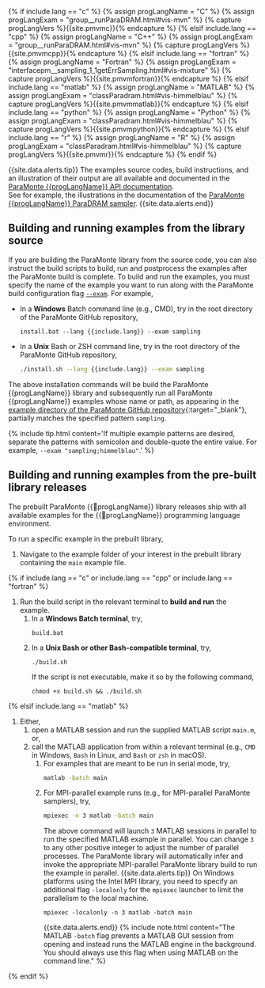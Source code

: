 {% if include.lang == "c" %}
    {% assign progLangName = "C" %}
    {% assign progLangExam = "group__runParaDRAM.html#vis-mvn" %}
    {% capture progLangVers %}{{site.pmvmc}}{% endcapture %}
{% elsif include.lang == "cpp" %}
    {% assign progLangName = "C++" %}
    {% assign progLangExam = "group__runParaDRAM.html#vis-mvn" %}
    {% capture progLangVers %}{{site.pmvmcpp}}{% endcapture %}
{% elsif include.lang == "fortran" %}
    {% assign progLangName = "Fortran" %}
    {% assign progLangExam = "interfacepm__sampling_1_1getErrSampling.html#vis-mixture" %}
    {% capture progLangVers %}{{site.pmvmfortran}}{% endcapture %}
{% elsif include.lang == "matlab" %}
    {% assign progLangName = "MATLAB" %}
    {% assign progLangExam = "classParadram.html#vis-himmelblau" %}
    {% capture progLangVers %}{{site.pmvmmatlab}}{% endcapture %}
{% elsif include.lang == "python" %}
    {% assign progLangName = "Python" %}
    {% assign progLangExam = "classParadram.html#vis-himmelblau" %}
    {% capture progLangVers %}{{site.pmvmpython}}{% endcapture %}
{% elsif include.lang == "r" %}
    {% assign progLangName = "R" %}
    {% assign progLangExam = "classParadram.html#vis-himmelblau" %}
    {% capture progLangVers %}{{site.pmvmr}}{% endcapture %}
{% endif %}

{{site.data.alerts.tip}}
    The examples source codes, build instructions, and an illustration of their output are all available and documented in 
    the <a href="https://www.cdslab.org/paramonte/{{include.lang}}/{{progLangVers}}/" target="_blank">ParaMonte {{progLangName}} API documentation</a>.<br>
    See for example, the illustrations in the documentation of the <a href="https://www.cdslab.org/paramonte/{{include.lang}}/{{progLangVers}}/{{progLangExam}}" target="_blank">ParaMonte {{progLangName}} ParaDRAM sampler</a>.
{{site.data.alerts.end}}

## Building and running examples from the library source  

If you are building the ParaMonte library from the source code, 
you can also instruct the build scripts to build, run and postprocess 
the examples after the ParaMonte build is complete. 
To build and run the examples, you must specify the name of the 
example you want to run along with the ParaMonte build configuration 
flag [`--exam`](../../../installation/install.config.md#exam). 
For example,

+   In a **Windows** Batch command line (e.g., CMD), 
    try in the root directory of the ParaMonte GitHub repository,
    ```batch
    install.bat --lang {{include.lang}} --exam sampling
    ```

+   In a **Unix** Bash or ZSH command line,
    try in the root directory of the ParaMonte GitHub repository,
    ```bash
    ./install.sh --lang {{include.lang}} --exam sampling
    ```

The above installation commands will be build the ParaMonte {{progLangName}} library
and subsequently run all ParaMonte {{progLangName}} examples whose name or path, as appearing in the
[example directory of the ParaMonte GitHub repository]({{site.githubTree}}/example/{{include.lang}}){:target="_blank"},
partially matches the specified pattern `sampling`.  

{% include tip.html content='If multiple example patterns are desired, separate the patterns 
with semicolon and double-quote the entire value. For example, `--exam "sampling;himmelblau"`.' %}

## Building and running examples from the pre-built library releases  

The prebuilt ParaMonte {{progLangName}} library releases ship with all 
available examples for the {{progLangName}} programming language environment.  

To run a specific example in the prebuilt library,

1.  Navigate to the example folder of your interest in the prebuilt library containing the `main` example file.

{% if include.lang == "c" or include.lang == "cpp" or include.lang == "fortran" %}

1.  Run the build script in the relevant terminal to **build and run** the example.
    1.  In a **Windows Batch terminal**, try,
        ```batch
        build.bat
        ```
    1.  In a **Unix Bash or other Bash-compatible terminal**, try,
        ```batch
        ./build.sh
        ```
        If the script is not executable, make it so by the following command,
        ```batch
        chmod +x build.sh && ./build.sh
        ```

{% elsif include.lang == "matlab" %}

1.  Either,
    1.  open a MATLAB session and run the supplied MATLAB script `main.m`, or,
    1.  call the MATLAB application from within a relevant terminal 
        (e.g., `CMD` in Windows, `Bash` in Linux, and `Bash` or `zsh` in macOS).
        1.  For examples that are meant to be run in serial mode, try,
            ```bash
            matlab -batch main
            ```
        1.  For MPI-parallel example runs (e.g., for MPI-parallel ParaMonte samplers), try,
            ```bash
            mpiexec -n 3 matlab -batch main
            ```
            The above command will launch `3` MATLAB sessions 
            in parallel to run the specified MATLAB example in parallel.
            You can change `3` to any other positive integer to adjust the number of parallel processes.
            The ParaMonte library will automatically infer and invoke the appropriate 
            MPI-parallel ParaMonte library build to run the example in parallel.
            {{site.data.alerts.tip}}
            On Windows platforms using the Intel MPI library, you need to specify an additional
            flag `-localonly` for the `mpiexec` launcher to limit the parallelism to the local machine.
            <pre class="language-batch highlighter-rouge">
            <code>mpiexec -localonly -n 3 matlab -batch main</code>
            </pre>
            {{site.data.alerts.end}}
        {% include note.html content="The MATLAB `-batch` flag prevents a MATLAB GUI session from opening and instead runs the MATLAB engine in the background. You should always use this flag when using MATLAB on the command line." %}

{% endif %}

